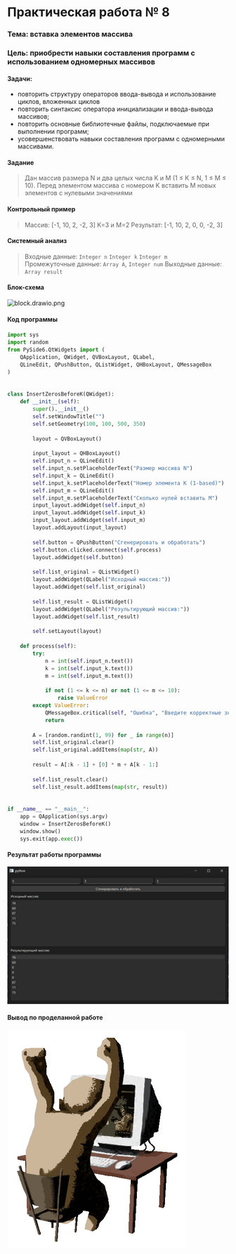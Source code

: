 # Практическая работа № 8

### Тема: вставка элементов массива

### Цель: приобрести навыки составления программ с использованием одномерных массивов

#### Задачи:

* повторить структуру операторов ввода-вывода и использование циклов, вложенных циклов
* повторить синтаксис оператора инициализации и ввода-вывода массивов;
* повторить основные библиотечные файлы, подключаемые при выполнении программ;
* усовершенствовать навыки составления программ с одномерными массивами.

#### Задание

> Дан массив размера N и два целых числа K и M (1 ≤ K ≤ N, 1 ≤ M ≤ 10). Перед элементом массива с номером K вставить M
> новых элементов с нулевыми значениями

#### Контрольный пример

> Массив: [-1, 10, 2, -2, 3]
> K=3 и М=2
> Результат: [-1, 10, 2, 0, 0, -2, 3]

#### Системный анализ

> Входные данные: `Integer n` `Integer k` `Integer m`  
> Промежуточные данные: `Array A`, `Integer num`
> Выходные данные: `Array result`

#### Блок-схема

![block.drawio.png](src/block.drawio.png)

#### Код программы

```python
import sys
import random
from PySide6.QtWidgets import (
    QApplication, QWidget, QVBoxLayout, QLabel,
    QLineEdit, QPushButton, QListWidget, QHBoxLayout, QMessageBox
)


class InsertZerosBeforeK(QWidget):
    def __init__(self):
        super().__init__()
        self.setWindowTitle("")
        self.setGeometry(100, 100, 500, 350)

        layout = QVBoxLayout()

        input_layout = QHBoxLayout()
        self.input_n = QLineEdit()
        self.input_n.setPlaceholderText("Размер массива N")
        self.input_k = QLineEdit()
        self.input_k.setPlaceholderText("Номер элемента K (1-based)")
        self.input_m = QLineEdit()
        self.input_m.setPlaceholderText("Сколько нулей вставить M")
        input_layout.addWidget(self.input_n)
        input_layout.addWidget(self.input_k)
        input_layout.addWidget(self.input_m)
        layout.addLayout(input_layout)

        self.button = QPushButton("Сгенерировать и обработать")
        self.button.clicked.connect(self.process)
        layout.addWidget(self.button)

        self.list_original = QListWidget()
        layout.addWidget(QLabel("Исходный массив:"))
        layout.addWidget(self.list_original)

        self.list_result = QListWidget()
        layout.addWidget(QLabel("Результирующий массив:"))
        layout.addWidget(self.list_result)

        self.setLayout(layout)

    def process(self):
        try:
            n = int(self.input_n.text())
            k = int(self.input_k.text())
            m = int(self.input_m.text())

            if not (1 <= k <= n) or not (1 <= m <= 10):
                raise ValueError
        except ValueError:
            QMessageBox.critical(self, "Ошибка", "Введите корректные значения:\n1 ≤ K ≤ N, 1 ≤ M ≤ 10")
            return

        A = [random.randint(1, 99) for _ in range(n)]
        self.list_original.clear()
        self.list_original.addItems(map(str, A))

        result = A[:k - 1] + [0] * m + A[k - 1:]

        self.list_result.clear()
        self.list_result.addItems(map(str, result))


if __name__ == "__main__":
    app = QApplication(sys.argv)
    window = InsertZerosBeforeK()
    window.show()
    sys.exit(app.exec())

```

#### Результат работы программы

![screen.png](src/screen.png)

#### Вывод по проделанной работе

![aottg-2-aottg.gif](../aottg-2-aottg.gif)